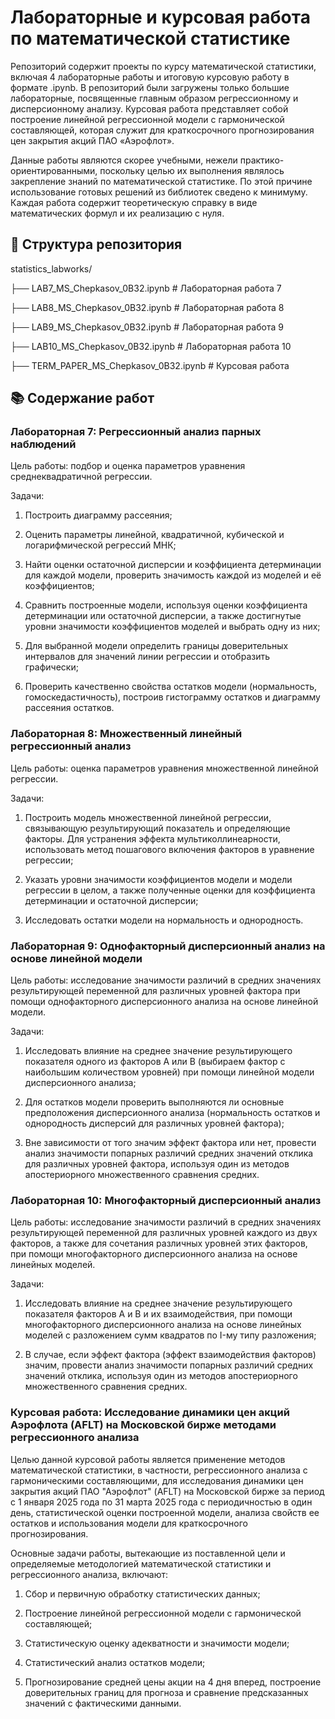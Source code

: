 # Лабораторные и курсовая работа по математической статистике

Репозиторий содержит проекты по курсу математической статистики, включая 4 лабораторные работы и итоговую курсовую работу в формате .ipynb. В репозиторий были загружены только большие лабораторные, посвященные главным образом регрессионному и дисперсионному анализу. Курсовая работа представляет собой построение линейной регрессионной модели с гармонической составляющей, которая служит для краткосрочного прогнозирования цен закрытия акций ПАО «Аэрофлот». 

Данные работы являются скорее учебными, нежели практико-ориентированными, поскольку целью их выполнения являлось закрепление знаний по математической статистике. По этой причине использование готовых решений из библиотек сведено к минимуму. Каждая работа содержит теоретическую справку в виде математических формул и их реализацию с нуля.

## 📂 Структура репозитория
statistics_labworks/

├── LAB7_MS_Chepkasov_0B32.ipynb # Лабораторная работа 7

├── LAB8_MS_Chepkasov_0B32.ipynb # Лабораторная работа 8

├── LAB9_MS_Chepkasov_0B32.ipynb # Лабораторная работа 9

├── LAB10_MS_Chepkasov_0B32.ipynb # Лабораторная работа 10

├── TERM_PAPER_MS_Chepkasov_0B32.ipynb # Курсовая работа

## 📚 Содержание работ

### Лабораторная 7: Регрессионный анализ парных наблюдений
Цель работы: подбор и оценка параметров уравнения среднеквадратичной регрессии.

Задачи:
  1) Построить диаграмму рассеяния;
     
  2) Оценить параметры линейной, квадратичной, кубической и логарифмической регрессий МНК;
     
  3) Найти оценки остаточной дисперсии и коэффициента детерминации для каждой модели, проверить значимость каждой из моделей и её коэффициентов;

  4) Сравнить построенные модели, используя оценки коэффициента детерминации или остаточной дисперсии, а также достигнутые уровни значимости коэффициентов моделей и выбрать одну из них;

  5) Для выбранной модели определить границы доверительных интервалов для значений линии регрессии и отобразить графически;

  6) Проверить качественно свойства остатков модели (нормальность, гомоскедастичность), построив гистограмму остатков и диаграмму рассеяния остатков.

### Лабораторная 8: Множественный линейный регрессионный анализ
Цель работы: оценка параметров уравнения множественной линейной регрессии.

Задачи:
  1) Построить модель множественной линейной регрессии, связывающую результирующий показатель и определяющие факторы. Для устранения эффекта мультиколлинеарности, использовать метод пошагового включения факторов в уравнение регрессии;
     
  2) Указать уровни значимости коэффициентов модели и модели регрессии в целом, а также полученные оценки для коэффициента детерминации и остаточной дисперсии;
     
  3) Исследовать остатки модели на нормальность и однородность.
     
### Лабораторная 9: Однофакторный дисперсионный анализ на основе линейной модели
Цель работы: исследование значимости различий в средних значениях результирующей переменной для различных уровней фактора при помощи однофакторного дисперсионного анализа на основе линейной модели.

Задачи:
  1) Исследовать влияние на среднее значение результирующего показателя одного из факторов A или B (выбираем фактор с наибольшим количеством уровней) при помощи линейной модели дисперсионного анализа;
     
  2) Для остатков модели проверить выполняются ли основные предположения дисперсионного анализа (нормальность остатков и однородность дисперсий для различных уровней фактора);

  3) Вне зависимости от того значим эффект фактора или нет, провести анализ значимости попарных различий средних значений отклика для различных уровней фактора, используя один из методов апостериорного множественного сравнения средних.
     
### Лабораторная 10: Многофакторный дисперсионный анализ
Цель работы: исследование значимости различий в средних значениях результирующей переменной для различных уровней каждого из двух факторов, а также для сочетания различных уровней этих факторов, при помощи многофакторного дисперсионного анализа на основе линейных моделей.

Задачи:
  1) Исследовать влияние на среднее значение результирующего показателя факторов A и B и их взаимодействия, при помощи многофакторного дисперсионного анализа на основе линейных моделей с разложением сумм квадратов по I-му типу разложения;
     
  2) В случае, если эффект фактора (эффект взаимодействия факторов) значим, провести анализ значимости попарных различий средних значений отклика, используя один из методов апостериорного множественного сравнения средних.
     
### Курсовая работа: Исследование динамики цен акций Аэрофлота (AFLT) на Московской бирже методами регрессионного анализа
Целью данной курсовой работы является применение методов математической статистики, в частности, регрессионного анализа с гармоническими составляющими, для исследования динамики цен закрытия акций ПАО "Аэрофлот" (AFLT) на Московской бирже за период с 1 января 2025 года по 31 марта 2025 года с периодичностью в один день, статистической оценки построенной модели, анализа свойств ее остатков и использования модели для краткосрочного прогнозирования.

Основные задачи работы, вытекающие из поставленной цели и определяемые методологией математической статистики и регрессионного анализа, включают:
  1) Сбор и первичную обработку статистических данных;
 
  2) Построение линейной регрессионной модели с гармонической составляющей;

  3) Статистическую оценку адекватности и значимости модели;

  4) Статистический анализ остатков модели;

  5) Прогнозирование средней цены акции на 4 дня вперед, построение доверительных границ для прогноза и сравнение предсказанных значений с фактическими данными.
